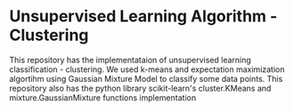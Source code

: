 # Unsupervised Learning Algorithm - Clustering
This repository has the implementataion of unsupervised learning classification - clustering. We used k-means and expectation maximization algortihm using Gaussian Mixture Model to classify some data points.
This repository also has the python library scikit-learn's cluster.KMeans and mixture.GaussianMixture functions implementation
